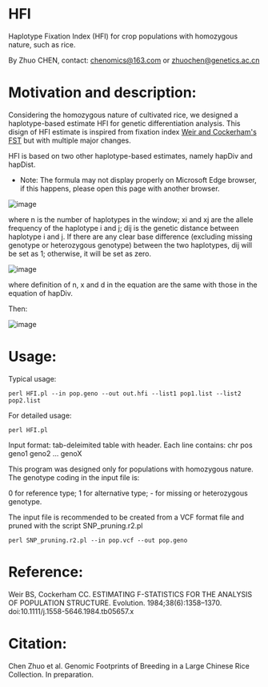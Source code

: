 # HFI
Haplotype Fixation Index (HFI) for crop populations with homozygous nature, such as rice.

By Zhuo CHEN, contact: chenomics@163.com or zhuochen@genetics.ac.cn

# Motivation and description:

Considering the homozygous nature of cultivated rice, we designed a haplotype-based estimate HFI for genetic differentiation analysis. This disign of HFI estimate is inspired from fixation index [Weir and Cockerham's FST](https://doi.org/10.1111/j.1558-5646.1984.tb05657.x) but with multiple major changes.

HFI is based on two other haplotype-based estimates, namely hapDiv and hapDist.

* Note: The formula may not display properly on Microsoft Edge browser, if this happens, please open this page with another browser.

![image](https://latex.codecogs.com/gif.latex?hapDiv=\sum_{i=1}^{n}\sum_{j=i}^{n}x_{i}x_{j}d_{ij})

where n is the number of haplotypes in the window; xi and xj are the allele frequency of the haplotype i and j; dij is the genetic distance between haplotype i and j. If there are any clear base difference (excluding missing genotype or heterozygous genotype) between the two haplotypes, dij will be set as 1; otherwise, it will be set as zero.

![image](https://latex.codecogs.com/gif.latex?hapDist_{ab}=\frac{1}{2}\sum_{i=1}^{n}\sum_{j=1}^{n}x_{ai}x_{bj}d_{ij})

where definition of n, x and d in the equation are the same with those in the equation of hapDiv.

Then:

![image](https://latex.codecogs.com/gif.latex?HFI_{ab}=hapDist_{ab}-\min(hapDiv_{a},hapDiv_{b}))

# Usage:

Typical usage:

`perl HFI.pl --in pop.geno --out out.hfi --list1 pop1.list --list2 pop2.list`

For detailed usage:

`perl HFI.pl`

Input format: tab-deleimited table with header. Each line contains: chr pos geno1 geno2 ... genoX

This program was designed only for populations with homozygous nature. The genotype coding in the input file is:

0 for reference type; 1 for alternative type; - for missing or heterozygous genotype.

The input file is recommended to be created from a VCF format file and pruned with the script SNP_pruning.r2.pl

`perl SNP_pruning.r2.pl --in pop.vcf --out pop.geno`

# Reference:

Weir BS, Cockerham CC. ESTIMATING F-STATISTICS FOR THE ANALYSIS OF POPULATION STRUCTURE. Evolution. 1984;38(6):1358–1370. doi:10.1111/j.1558-5646.1984.tb05657.x

# Citation:

Chen Zhuo et al. Genomic Footprints of Breeding in a Large Chinese Rice Collection. In preparation.
